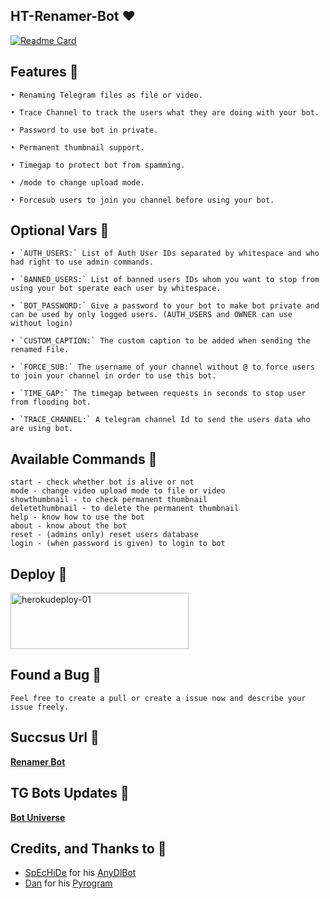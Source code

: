## HT-Renamer-Bot ❤️

[![Readme Card](https://github-readme-stats.vercel.app/api/pin/?username=kalanakt&repo=Renamer-Bot&theme=tokyonight)](https://github.com/kalanakt/Renamer-Bot&bg_color=#24292F)

## Features 🦠

```
• Renaming Telegram files as file or video.

• Trace Channel to track the users what they are doing with your bot.

• Password to use bot in private.

• Permanent thumbnail support.

• Timegap to protect bot from spamming.

• /mode to change upload mode.

• Forcesub users to join you channel before using your bot.
```

## Optional Vars 🛒
```
• `AUTH_USERS:` List of Auth User IDs separated by whitespace and who had right to use admin commands.

• `BANNED_USERS:` List of banned users IDs whom you want to stop from using your bot sperate each user by whitespace.

• `BOT_PASSWORD:` Give a password to your bot to make bot private and can be used by only logged users. (AUTH_USERS and OWNER can use without login)

• `CUSTOM_CAPTION:` The custom caption to be added when sending the renamed File.

• `FORCE_SUB:` The username of your channel without @ to force users to join your channel in order to use this bot.

• `TIME_GAP:` The timegap between requests in seconds to stop user from flooding bot.

• `TRACE_CHANNEL:` A telegram channel Id to send the users data who are using bot.
```
## Available Commands 👀
```
start - check whether bot is alive or not
mode - change video upload mode to file or video
showthumbnail - to check permanent thumbnail
deletethumbnail - to delete the permanent thumbnail
help - know how to use the bot
about - know about the bot
reset - (admins only) reset users database
login - (when password is given) to login to bot

```

## Deploy 🚀

<p align="">
    <a href="https://heroku.com/deploy?template=https://github.com/HTCinemaxx/Renamer-Bot">
    <img src="https://github.com/nikhileashy/justfor_testing/blob/main/herokudeploy-01-cropped.svg" alt="herokudeploy-01" border="0" height="90" width="285"></a>
</p>

## Found a Bug 🐛

```Feel free to create a pull or create a issue now and describe your issue freely.```

## Succsus Url 🤖
   **[Renamer Bot](https://t.me/renamer_4_bot)**

## TG Bots Updates 🦄
   **[Bot Universe](https://t.me/TMWAD)**

## Credits, and Thanks to 👀

- [SpEcHiDe](https://github.com/SpEcHiDe) for his [AnyDlBot](https://github.com/SpEcHiDe/AnyDLBot)
- [Dan](https://telegram.dog/haskell) for his [Pyrogram](https://github.com/pyrogram/pyrogram)
